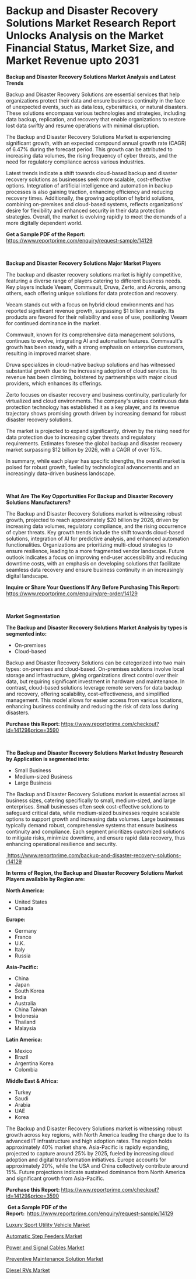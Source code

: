 <p><h1>Backup and Disaster Recovery Solutions Market Research Report Unlocks Analysis on the Market Financial Status, Market Size, and Market Revenue upto 2031</h1></p><p><strong>Backup and Disaster Recovery Solutions Market Analysis and Latest Trends</strong></p>
<p><p>Backup and Disaster Recovery Solutions are essential services that help organizations protect their data and ensure business continuity in the face of unexpected events, such as data loss, cyberattacks, or natural disasters. These solutions encompass various technologies and strategies, including data backup, replication, and recovery that enable organizations to restore lost data swiftly and resume operations with minimal disruption.</p><p>The Backup and Disaster Recovery Solutions Market is experiencing significant growth, with an expected compound annual growth rate (CAGR) of 6.47% during the forecast period. This growth can be attributed to increasing data volumes, the rising frequency of cyber threats, and the need for regulatory compliance across various industries. </p><p>Latest trends indicate a shift towards cloud-based backup and disaster recovery solutions as businesses seek more scalable, cost-effective options. Integration of artificial intelligence and automation in backup processes is also gaining traction, enhancing efficiency and reducing recovery times. Additionally, the growing adoption of hybrid solutions, combining on-premises and cloud-based systems, reflects organizations' desire for flexibility and enhanced security in their data protection strategies. Overall, the market is evolving rapidly to meet the demands of a more digitally dependent world.</p></p>
<p><strong>Get a Sample PDF of the Report:&nbsp;</strong> <a href="https://www.reportprime.com/enquiry/request-sample/14129">https://www.reportprime.com/enquiry/request-sample/14129</a></p>
<p>&nbsp;</p>
<p><strong>Backup and Disaster Recovery Solutions Major Market Players</strong></p>
<p><p>The backup and disaster recovery solutions market is highly competitive, featuring a diverse range of players catering to different business needs. Key players include Veeam, Commvault, Druva, Zerto, and Acronis, among others, each offering unique solutions for data protection and recovery.</p><p>Veeam stands out with a focus on hybrid cloud environments and has reported significant revenue growth, surpassing $1 billion annually. Its products are favored for their reliability and ease of use, positioning Veeam for continued dominance in the market.</p><p>Commvault, known for its comprehensive data management solutions, continues to evolve, integrating AI and automation features. Commvault's growth has been steady, with a strong emphasis on enterprise customers, resulting in improved market share.</p><p>Druva specializes in cloud-native backup solutions and has witnessed substantial growth due to the increasing adoption of cloud services. Its revenue has been climbing, bolstered by partnerships with major cloud providers, which enhances its offerings.</p><p>Zerto focuses on disaster recovery and business continuity, particularly for virtualized and cloud environments. The company's unique continuous data protection technology has established it as a key player, and its revenue trajectory shows promising growth driven by increasing demand for robust disaster recovery solutions.</p><p>The market is projected to expand significantly, driven by the rising need for data protection due to increasing cyber threats and regulatory requirements. Estimates foresee the global backup and disaster recovery market surpassing $12 billion by 2026, with a CAGR of over 15%.</p><p>In summary, while each player has specific strengths, the overall market is poised for robust growth, fueled by technological advancements and an increasingly data-driven business landscape.</p></p>
<p>&nbsp;</p>
<p><strong>What Are The Key Opportunities For Backup and Disaster Recovery Solutions Manufacturers?</strong></p>
<p><p>The Backup and Disaster Recovery Solutions market is witnessing robust growth, projected to reach approximately $20 billion by 2026, driven by increasing data volumes, regulatory compliance, and the rising occurrence of cyber threats. Key growth trends include the shift towards cloud-based solutions, integration of AI for predictive analysis, and enhanced automation functionalities. Organizations are prioritizing multi-cloud strategies to ensure resilience, leading to a more fragmented vendor landscape. Future outlook indicates a focus on improving end-user accessibility and reducing downtime costs, with an emphasis on developing solutions that facilitate seamless data recovery and ensure business continuity in an increasingly digital landscape.</p></p>
<p><strong>Inquire or Share Your Questions If Any Before Purchasing This Report:</strong> <a href="https://www.reportprime.com/enquiry/pre-order/14129">https://www.reportprime.com/enquiry/pre-order/14129</a></p>
<p>&nbsp;</p>
<p><strong>Market Segmentation</strong></p>
<p><strong>The Backup and Disaster Recovery Solutions Market Analysis by types is segmented into:</strong></p>
<p><ul><li>On-premises</li><li>Cloud-based</li></ul></p>
<p><p>Backup and Disaster Recovery Solutions can be categorized into two main types: on-premises and cloud-based. On-premises solutions involve local storage and infrastructure, giving organizations direct control over their data, but requiring significant investment in hardware and maintenance. In contrast, cloud-based solutions leverage remote servers for data backup and recovery, offering scalability, cost-effectiveness, and simplified management. This model allows for easier access from various locations, enhancing business continuity and reducing the risk of data loss during disasters.</p></p>
<p><strong>Purchase this Report:&nbsp;</strong><a href="https://www.reportprime.com/checkout?id=14129&price=3590">https://www.reportprime.com/checkout?id=14129&price=3590</a></p>
<p>&nbsp;</p>
<p><strong>The Backup and Disaster Recovery Solutions Market Industry Research by Application is segmented into:</strong></p>
<p><ul><li>Small Business</li><li>Medium-sized Business</li><li>Large Business</li></ul></p>
<p><p>The Backup and Disaster Recovery Solutions market is essential across all business sizes, catering specifically to small, medium-sized, and large enterprises. Small businesses often seek cost-effective solutions to safeguard critical data, while medium-sized businesses require scalable options to support growth and increasing data volumes. Large businesses typically demand robust, comprehensive systems that ensure business continuity and compliance. Each segment prioritizes customized solutions to mitigate risks, minimize downtime, and ensure rapid data recovery, thus enhancing operational resilience and security.</p></p>
<p><a href="https://www.reportprime.com/backup-and-disaster-recovery-solutions-r14129">&nbsp;https://www.reportprime.com/backup-and-disaster-recovery-solutions-r14129</a></p>
<p><strong>In terms of Region, the Backup and Disaster Recovery Solutions Market Players available by Region are:</strong></p>
<p>
    <p> <strong> North America: </strong>
        <ul>
            <li>United States</li>
            <li>Canada</li>
        </ul>
        </p> 
    <p> <strong> Europe: </strong>
        <ul>
            <li>Germany</li>
            <li>France</li>
            <li>U.K.</li>
            <li>Italy</li>
            <li>Russia</li>
        </ul>
        </p> 
    <p> <strong> Asia-Pacific: </strong>
        <ul>
            <li>China</li>
            <li>Japan</li>
            <li>South Korea</li>
            <li>India</li>
            <li>Australia</li>
            <li>China Taiwan</li>
            <li>Indonesia</li>
            <li>Thailand</li>
            <li>Malaysia</li>
        </ul>
        </p> 
    <p> <strong> Latin America: </strong>
        <ul>
            <li>Mexico</li>
            <li>Brazil</li>
            <li>Argentina Korea</li>
            <li>Colombia</li>
        </ul>
        </p> 
    <p> <strong> Middle East & Africa: </strong>
        <ul>
            <li>Turkey</li>
            <li>Saudi</li>
            <li>Arabia</li>
            <li>UAE</li>
            <li>Korea</li>
        </ul>
    </p>
    </p>
<p><p>The Backup and Disaster Recovery Solutions market is witnessing robust growth across key regions, with North America leading the charge due to its advanced IT infrastructure and high adoption rates. The region holds approximately 40% market share. Asia-Pacific is rapidly expanding, projected to capture around 25% by 2025, fueled by increasing cloud adoption and digital transformation initiatives. Europe accounts for approximately 20%, while the USA and China collectively contribute around 15%. Future projections indicate sustained dominance from North America and significant growth from Asia-Pacific.</p></p>
<p><strong>Purchase this Report: </strong><a href="https://www.reportprime.com/checkout?id=14129&price=3590">https://www.reportprime.com/checkout?id=14129&price=3590</a></p>
<p>&nbsp;<strong>Get a Sample PDF of the Report:&nbsp;&nbsp;</strong><a href="https://www.reportprime.com/enquiry/request-sample/14129">https://www.reportprime.com/enquiry/request-sample/14129</a></p>
<p><strong></strong></p>
<p><p><a href="https://www.linkedin.com/pulse/global-luxury-sport-utility-vehicle-market-sector-types-applications-xfenc?trackingId=vG8Q0oZ1TTO8F0JLmSBPOQ%3D%3D">Luxury Sport Utility Vehicle Market</a></p><p><a href="https://issuu.com/reportprime-2/docs/automatic-step-feeders-market-size-_3c3dc1bcf087c2">Automatic Step Feeders Market</a></p><p><a href="https://medium.com/@kavonhansen2022/the-market-for-power-and-signal-cables-market-is-examined-in-this-report-along-with-the-factors-033c15b1eecd?postPublishedType=initial">Power and Signal Cables Market</a></p><p><a href="https://github.com/GroverBarry/Market-Research-Report-List-7/blob/main/preventive-maintenance-solution-market.md">Preventive Maintenance Solution Market</a></p><p><a href="https://www.linkedin.com/pulse/insights-diesel-rvs-market-players-size-geographical-regions-xlqdc?trackingId=BvxeT7kYT8qYGHFTpxZnlw%3D%3D">Diesel RVs Market</a></p></p>